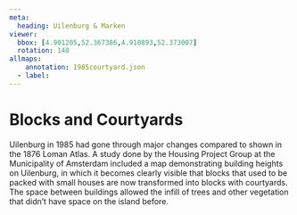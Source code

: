 ```yaml
---
meta:
  heading: Uilenburg & Marken
viewer:
  bbox: [4.901205,52.367386,4.910893,52.373007]
  rotation: 140
allmaps:
    annotation: 1985courtyard.json
  - label:
---
```

# Blocks and Courtyards
Uilenburg in 1985 had gone through major changes compared to shown in the 1876 Loman Atlas. A study done by the Housing Project Group at the Municipality of Amsterdam included a map demonstrating building heights on Uilenburg, in which it becomes clearly visible that blocks that used to be packed with small houses are now transformed into blocks with courtyards. The space between buildings allowed the infill of trees and other vegetation that didn’t have space on the island before.